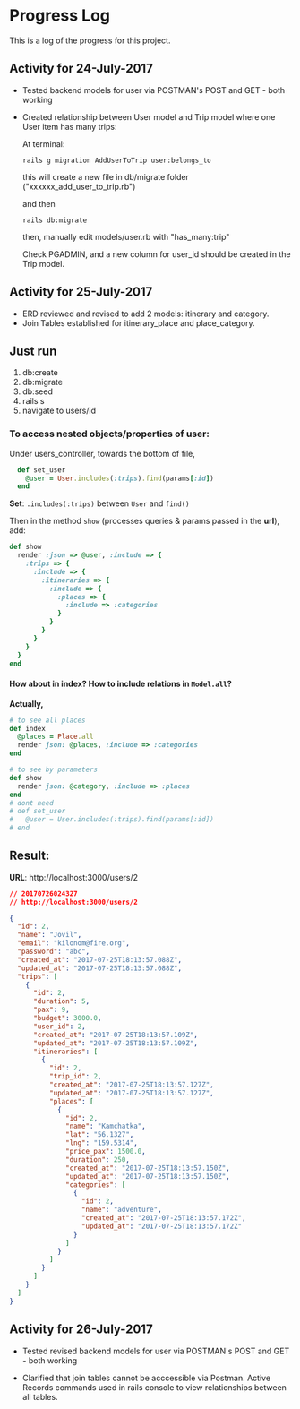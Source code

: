 # Progress Log
This is a log of the progress for this project.

## Activity for 24-July-2017

* Tested backend models for user via POSTMAN's POST and GET - both working

* Created relationship between User model and Trip model where one User item has many trips:

  At terminal:
  ```
  rails g migration AddUserToTrip user:belongs_to
  ```
  this will create a new file in db/migrate folder ("xxxxxx_add_user_to_trip.rb")

  and then

  ```
  rails db:migrate
  ```
  then, manually edit models/user.rb with "has_many:trip"

  Check PGADMIN, and a new column for user_id should be created in the Trip model.

## Activity for 25-July-2017

  * ERD reviewed and revised to add 2 models: itinerary and category.
  * Join Tables established for itinerary_place and place_category.

## Just run
1. db:create
2. db:migrate
3. db:seed
4. rails s
5. navigate to users/id

### To access nested objects/properties of user:
Under users_controller, towards the bottom of file,
```ruby
  def set_user
    @user = User.includes(:trips).find(params[:id])
  end
```
**Set**: `.includes(:trips)` between `User` and `find()`

Then in the method `show` (processes queries & params passed in the **url**),
add:
```ruby
def show
  render :json => @user, :include => {
    :trips => {
      :include => {
        :itineraries => {
          :include => {
            :places => {
              :include => :categories
            }
          }
        }
      }
    }
  }
end
```

#### How about in index? How to include relations in `Model.all`?
**Actually,**
```ruby
# to see all places
def index
  @places = Place.all
  render json: @places, :include => :categories
end

# to see by parameters
def show  
  render json: @category, :include => :places
end
# dont need
# def set_user
#   @user = User.includes(:trips).find(params[:id])
# end
```


## Result:
**URL**: http://localhost:3000/users/2
```json
// 20170726024327
// http://localhost:3000/users/2

{
  "id": 2,
  "name": "Jovil",
  "email": "kilonom@fire.org",
  "password": "abc",
  "created_at": "2017-07-25T18:13:57.088Z",
  "updated_at": "2017-07-25T18:13:57.088Z",
  "trips": [
    {
      "id": 2,
      "duration": 5,
      "pax": 9,
      "budget": 3000.0,
      "user_id": 2,
      "created_at": "2017-07-25T18:13:57.109Z",
      "updated_at": "2017-07-25T18:13:57.109Z",
      "itineraries": [
        {
          "id": 2,
          "trip_id": 2,
          "created_at": "2017-07-25T18:13:57.127Z",
          "updated_at": "2017-07-25T18:13:57.127Z",
          "places": [
            {
              "id": 2,
              "name": "Kamchatka",
              "lat": "56.1327",
              "lng": "159.5314",
              "price_pax": 1500.0,
              "duration": 250,
              "created_at": "2017-07-25T18:13:57.150Z",
              "updated_at": "2017-07-25T18:13:57.150Z",
              "categories": [
                {
                  "id": 2,
                  "name": "adventure",
                  "created_at": "2017-07-25T18:13:57.172Z",
                  "updated_at": "2017-07-25T18:13:57.172Z"
                }
              ]
            }
          ]
        }
      ]
    }
  ]
}
```

## Activity for 26-July-2017

* Tested revised backend models for user via POSTMAN's POST and GET - both working

* Clarified that join tables cannot be acccessible via Postman. Active Records commands used in rails console to view relationships between all tables.
